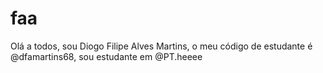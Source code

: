 # faa
Olá a todos, sou Diogo Filipe Alves Martins, o meu código de estudante é @dfamartins68, sou estudante em @PT.heeee
